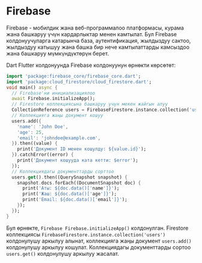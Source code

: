 # Firebase

Firebase - мобилдик жана веб-программалоо платформасы, курама жана башкаруу үчүн кардарлыктар менен камтылат. Бул Firebase колдонуучуларга катарынча база, аутентификация, жылдыздуу сактоо, жылдыздуу катышуу жана башка бир нече камтылаттарды камсыздоо жана башкаруу мүмкүндүктөрүн берет.

Dart Flutter колдонуунда Firebase колдонуунун өрнөкти көрсөтөт:
```dart
import 'package:firebase_core/firebase_core.dart';
import 'package:cloud_firestore/cloud_firestore.dart';
void main() async {
  // Firebase'ни инициализациялоо
  await Firebase.initializeApp();
  // Firestore коллекциясына башкаруу үчүн мекен жайгын алуу
  CollectionReference users = FirebaseFirestore.instance.collection('users');
  // Коллекцияга жаңы документ кошуу
  users.add({
    'name': 'John Doe',
    'age': 25,
    'email': 'johndoe@example.com',
  }).then((value) {
    print('Документ ID менен кошулду: ${value.id}');
  }).catchError((error) {
    print('Документ кошууда ката кетти: $error');
  });
  // Коллекциядагы документтарды сорттоо
  users.get().then((QuerySnapshot snapshot) {
    snapshot.docs.forEach((DocumentSnapshot doc) {
      print('Аты: ${doc.data()['name']}');
      print('Жаш: ${doc.data()['age']}');
      print('Email: ${doc.data()['email']}');
    });
  });
}
```
Бул өрнөкте, `Firebase Firebase.initializeApp()` колдонулган. Firestore коллекциясы `FirebaseFirestore.instance.collection('users')` колдонулушу аркылуу алынат, коллекцияга жаңы документ `users.add() `колдонулушу аркылуу кошулат. Коллекциядагы документтарды сортоо `users.get()` колдонулушу аркылуу жасалат.